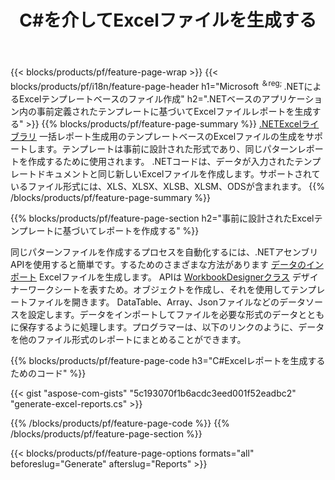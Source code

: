 ﻿---
title: C#を介してExcelファイルを生成する
url: /ja/net/assembly/
description: C#コードを使用してテンプレートシートからMicrosoftExcelスプレッドシートを生成する
---
{{< blocks/products/pf/feature-page-wrap >}}
{{< blocks/products/pf/i18n/feature-page-header h1="Microsoft <sup>＆reg; </sup>.NETによるExcelテンプレートベースのファイル作成" h2=".NETベースのアプリケーション内の事前定義されたテンプレートに基づいてExcelファイルレポートを生成する" >}}
{{% blocks/products/pf/feature-page-summary %}}
[.NETExcelライブラリ](/cells/net/) 一括レポート生成用のテンプレートベースのExcelファイルの生成をサポートします。テンプレートは事前に設計された形式であり、同じパターンレポートを作成するために使用されます。 .NETコードは、データが入力されたテンプレートドキュメントと同じ新しいExcelファイルを作成します。サポートされているファイル形式には、XLS、XLSX、XLSB、XLSM、ODSが含まれます。
{{% /blocks/products/pf/feature-page-summary %}}

{{% blocks/products/pf/feature-page-section h2="事前に設計されたExcelテンプレートに基づいてレポートを作成する" %}}

同じパターンファイルを作成するプロセスを自動化するには、.NETアセンブリAPIを使用すると簡単です。するためのさまざまな方法があります [データのインポート](https://docs.aspose.com/cells/net/import-data-into-worksheet/#importing-data-from-json) Excelファイルを生成します。 APIは [WorkbookDesignerクラス](https://reference.aspose.com/cells/net/aspose.cells/workbookdesigner) デザイナーワークシートを表すため。オブジェクトを作成し、それを使用してテンプレートファイルを開きます。 DataTable、Array、Jsonファイルなどのデータソースを設定します。データをインポートしてファイルを必要な形式のデータとともに保存するように処理します。プログラマーは、以下のリンクのように、データを他のファイル形式のレポートにまとめることができます。



{{% blocks/products/pf/feature-page-code h3="C#Excelレポートを生成するためのコード" %}}

{{< gist "aspose-com-gists" "5c193070f1b6acdc3eed001f52eadbc2" "generate-excel-reports.cs" >}}

{{% /blocks/products/pf/feature-page-code %}}
{{% /blocks/products/pf/feature-page-section %}}

{{< blocks/products/pf/feature-page-options formats="all" beforeslug="Generate" afterslug="Reports" >}}